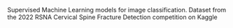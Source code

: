 Supervised Machine Learning models for image classification.
Dataset from the 2022 RSNA Cervical Spine Fracture Detection competition on Kaggle
